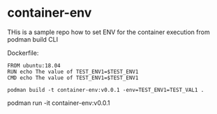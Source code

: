 # container-env

THis is a sample repo how to set ENV for the container execution from podman build CLI 

Dockerfile:
```
FROM ubuntu:18.04
RUN echo The value of TEST_ENV1=$TEST_ENV1
CMD echo The value of TEST_ENV1=$TEST_ENV1
```

```
podman build -t container-env:v0.0.1 -env=TEST_ENV1=TEST_VAL1 .
```

podman run -it container-env:v0.0.1
